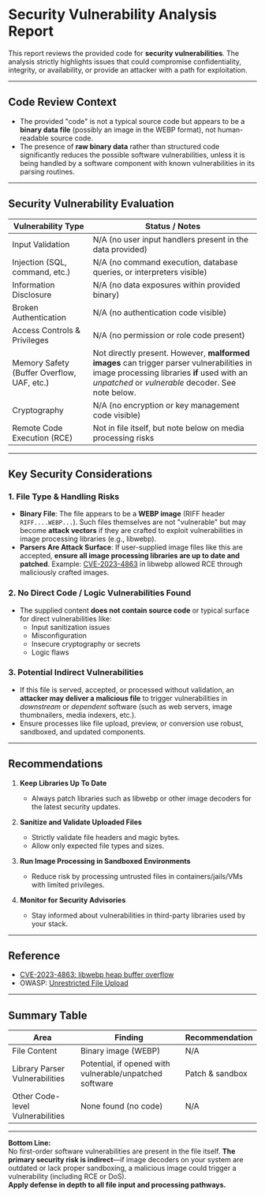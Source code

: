 # Security Vulnerability Analysis Report

This report reviews the provided code for **security vulnerabilities**. The analysis strictly highlights issues that could compromise confidentiality, integrity, or availability, or provide an attacker with a path for exploitation. 

---

## Code Review Context

- The provided "code" is not a typical source code but appears to be a **binary data file** (possibly an image in the WEBP format), not human-readable source code.
- The presence of **raw binary data** rather than structured code significantly reduces the possible software vulnerabilities, unless it is being handled by a software component with known vulnerabilities in its parsing routines.

---

## Security Vulnerability Evaluation

| Vulnerability Type              | Status / Notes                                                                                  |
|----------------------------------|-----------------------------------------------------------------------------------------------|
| Input Validation                | N/A (no user input handlers present in the data provided)                                     |
| Injection (SQL, command, etc.)  | N/A (no command execution, database queries, or interpreters visible)                         |
| Information Disclosure          | N/A (no data exposures within provided binary)                                                |
| Broken Authentication           | N/A (no authentication code visible)                                                          |
| Access Controls & Privileges    | N/A (no permission or role code present)                                                      |
| Memory Safety (Buffer Overflow, UAF, etc.) | Not directly present. However, **malformed images** can trigger parser vulnerabilities in image processing libraries **if** used with an *unpatched* or *vulnerable* decoder. See note below.     |
| Cryptography                    | N/A (no encryption or key management code visible)                                            |
| Remote Code Execution (RCE)     | Not in file itself, but note below on media processing risks                                  |

---

## Key Security Considerations

### 1. **File Type & Handling Risks**

- **Binary File**: The file appears to be a **WEBP image** (RIFF header `RIFF....WEBP...`). Such files themselves are not "vulnerable" but may become **attack vectors** if they are crafted to exploit vulnerabilities in image processing libraries (e.g., libwebp).
- **Parsers Are Attack Surface**: If user-supplied image files like this are accepted, **ensure all image processing libraries are up to date and patched**. Example: [CVE-2023-4863](https://cve.mitre.org/cgi-bin/cvename.cgi?name=CVE-2023-4863) in libwebp allowed RCE through maliciously crafted images.

### 2. **No Direct Code / Logic Vulnerabilities Found**

- The supplied content **does not contain source code** or typical surface for direct vulnerabilities like:
  - Input sanitization issues
  - Misconfiguration
  - Insecure cryptography or secrets
  - Logic flaws

### 3. **Potential Indirect Vulnerabilities**

- If this file is served, accepted, or processed without validation, an **attacker may deliver a malicious file** to trigger vulnerabilities in *downstream* or *dependent* software (such as web servers, image thumbnailers, media indexers, etc.).
- Ensure processes like file upload, preview, or conversion use robust, sandboxed, and updated components.

---

## Recommendations

1. **Keep Libraries Up To Date**
   - Always patch libraries such as libwebp or other image decoders for the latest security updates.

2. **Sanitize and Validate Uploaded Files**
   - Strictly validate file headers and magic bytes.
   - Allow only expected file types and sizes.

3. **Run Image Processing in Sandboxed Environments**
   - Reduce risk by processing untrusted files in containers/jails/VMs with limited privileges.

4. **Monitor for Security Advisories**
   - Stay informed about vulnerabilities in third-party libraries used by your stack.

---

## Reference

- [CVE-2023-4863: libwebp heap buffer overflow](https://nvd.nist.gov/vuln/detail/CVE-2023-4863)
- OWASP: [Unrestricted File Upload](https://owasp.org/www-community/vulnerabilities/Unrestricted_File_Upload)

---

## Summary Table

| Area                          | Finding                                                       | Recommendation           |
|-------------------------------|---------------------------------------------------------------|--------------------------|
| File Content                  | Binary image (WEBP)                                           | N/A                      |
| Library Parser Vulnerabilities| Potential, if opened with vulnerable/unpatched software       | Patch & sandbox          |
| Other Code-level Vulnerabilities| None found (no code)                                        | N/A                      |

---

**Bottom Line:**  
No first-order software vulnerabilities are present in the file itself. **The primary security risk is indirect**—if image decoders on your system are outdated or lack proper sandboxing, a malicious image could trigger a vulnerability (including RCE or DoS).  
**Apply defense in depth to all file input and processing pathways.**